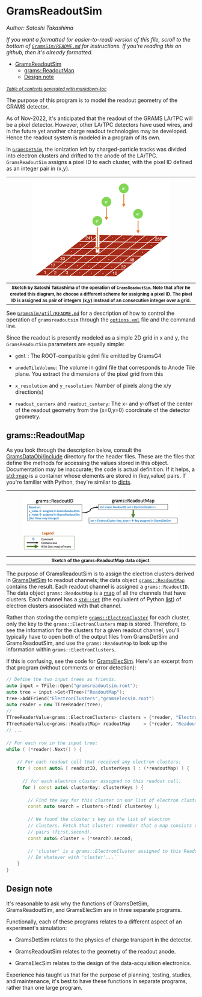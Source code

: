 # GramsReadoutSim
*Author: Satoshi Takashima*

_If you want a formatted (or easier-to-read) version of this file, scroll to the bottom of [`GramsSim/README.md`](../README.md) for instructions. If you're reading this on github, then it's already formatted._

- [GramsReadoutSim](#gramsreadoutsim)
  * [grams::ReadoutMap](#grams--readoutmap)
  * [Design note](#design-note)

<small><i><a href='http://ecotrust-canada.github.io/markdown-toc/'>Table of contents generated with markdown-toc</a></i></small>

The purpose of this program is to model the readout geometry of the GRAMS detector. 

As of Nov-2022, it's anticipated that the readout of the GRAMS LArTPC will be a pixel detector. However, other LArTPC detectors have used wires, and in the future yet another charge readout technologies may be developed. Hence the readout system is modeled in a program of its own. 

In [`GramsDetSim`](../GramsDetSim), the ionization left by charged-particle tracks was divided into electron clusters and drifted to the anode of the LArTPC. `GramsReadoutSim` assigns a pixel ID to each cluster, with the pixel ID defined as an integer pair in (x,y).

| <img src="images/PixelSketch.png" width="75%" /> |
| :---------------------------------------------: | 
| <small><strong>Sketch by Satoshi Takashima of the operation of `GramsReadoutSim`. Note that after he created this diagram, he choose a different scheme for assigning a pixel ID. The pixel ID is assigned as pair of integers (x,y) instead of an consecutive integer over a grid. </strong></small> |

See [`GramsSim/util/README.md`](../util/README.md) for a description of how to control the
operation of `gramsreadoutsim` through the [`options.xml`](../options.xml) file and the
command line.

Since the readout is presently modeled as a simple 2D grid in x and y, the `GramsReadoutSim` parameters are equally simple:

- `gdml` : The ROOT-compatible gdml file emitted by GramsG4

- `anodeTileVolume`: The volume in gdml file that corresponds to Anode Tile plane. You extract the dimensions of the pixel grid from this

- `x_resolution` and `y_resolution`: Number of pixels along the x/y direction(s)

- `readout_centerx` and `readout_centery`: The x- and y-offset of the center of the readout geometry from the (x=0,y=0) coordinate of the detector geometry. 

## grams::ReadoutMap

As you look through the description below, consult the [GramsDataObj/include](../GramsDataObj/include) directory for the header files. These are the files that define the methods for accessing the values stored in this object. Documentation may be inaccurate; the code is actual definition. If it helps, a [std::map][130] is a container whose elements are stored in (key,value) pairs. If you're familiar with Python, they're similar to [dicts][140]. 

[130]: https://cplusplus.com/reference/map/map/
[140]: https://www.w3schools.com/python/python_dictionaries.asp

| <img src="../GramsDataObj/images/grams_ReadoutMap.png" width="85%" /> |
| :------------------------------------------------------------: | 
| <small><strong>Sketch of the grams::ReadoutMap data object.</strong></small> |

The purpose of GramsReadoutSim is to assign the electron clusters derived in [GramsDetSim](../GramsDetSim) to readout channels; the data object [`grams::ReadoutMap`](../GramsDataObj/include/ReadoutMap.h) contains the result. Each readout channel is assigned a `grams::ReadoutID`. The data object `grams::ReadoutMap` is a [map][130] of all the channels that have clusters. Each channel has a [`std::set`][4000] (the equivalent of Python [list][4010]) of electron clusters associated with that channel.

[4000]: https://cplusplus.com/reference/set/set/
[4010]: https://www.w3schools.com/python/python_lists.asp

Rather than storing the complete [`grams::ElectronCluster`](../GramsDataObj/include/ElectronClusters.h) for each cluster, only the key to the `grams::ElectronClusters` map is stored. Therefore, to see the information for the clusters for a given readout channel, you'll typically have to open both of the output files from GramsDetSim and GramsReadoutSim, and use the `grams::ReadoutMap` to look up the information within `grams::ElectronClusters`.

If this is confusing, see the code for [GramsElecSim](../GramsElecSim/gramselecsim.cc). Here's an excerpt from that program (without comments or error detection):

```c++
// Define the two input trees as friends.
auto input = TFile::Open("gramsreadoutsim.root");
auto tree = input->Get<TTree>("ReadoutMap");
tree->AddFriend("ElectronClusters","gramselecsim.root")
auto reader = new TTreeReader(tree);
// 
TTreeReaderValue<grams::ElectronClusters> clusters = {*reader, "ElectronClusters"};
TTreeReaderValue<grams::ReadoutMap> readoutMap     = {*reader, "ReadoutMap"};
// ...
    
// For each row in the input tree:
while ( (*reader).Next() ) {

    // For each readout cell that received any electron clusters:
    for ( const auto& [ readoutID, clusterKeys ] : (*readoutMap) ) {

      // for each electron cluster assigned to this readout cell:
      for ( const auto& clusterKey: clusterKeys ) {

        // Find the key for this cluster in our list of electron clusters. 
        const auto search = clusters->find( clusterKey );

        // We found the cluster's key in the list of electron
        // clusters. Fetch that cluster; remember that a map consists of
        // pairs (first,second).
        const auto& cluster = (*search).second;

        // 'cluster' is a grams::ElectronCluster assigned to this ReadoutID
        // Do whatever with 'cluster'...``
    }
}
```

## Design note

It's reasonable to ask why the functions of GramsDetSim,
GramsReadoutSim, and GramsElecSim are in three separate programs.

Functionally, each of these programs relates to a different aspect of
an experiment's simulation:

   - GramsDetSim relates to the physics of charge transport in the detector.

   - GramsReadoutSim relates to the geometry of the readout anode.

   - GramsElecSim relates to the design of the data-acquisition electronics.

Experience has taught us that for the purpose of planning, testing,
studies, and maintenance, it's best to have these functions in
separate programs, rather than one large program.
